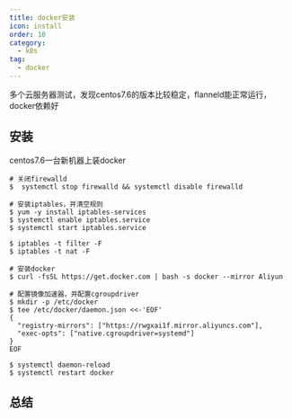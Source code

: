 ```yaml
---
title: docker安装
icon: install
order: 10
category:
  - k8s
tag:
  - docker
---
```


多个云服务器测试，发现centos7.6的版本比较稳定，flanneld能正常运行，docker依赖好

## 安装

centos7.6一台新机器上装docker

```shell
# 关闭firewalld
$  systemctl stop firewalld && systemctl disable firewalld

# 安装iptables，并清空规则
$ yum -y install iptables-services
$ systemctl enable iptables.service
$ systemctl start iptables.service

$ iptables -t filter -F
$ iptables -t nat -F

# 安装docker
$ curl -fsSL https://get.docker.com | bash -s docker --mirror Aliyun

# 配置镜像加速器，并配置cgroupdriver
$ mkdir -p /etc/docker
$ tee /etc/docker/daemon.json <<-'EOF'
{
  "registry-mirrors": ["https://rwgxai1f.mirror.aliyuncs.com"],
  "exec-opts": ["native.cgroupdriver=systemd"]
}
EOF

$ systemctl daemon-reload
$ systemctl restart docker
```

## 总结



